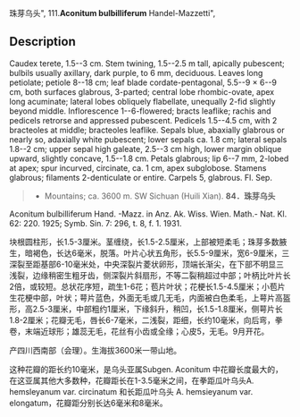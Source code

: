珠芽乌头",
111.**Aconitum bulbilliferum** Handel-Mazzetti",

## Description
Caudex terete, 1.5--3 cm. Stem twining, 1.5--2.5 m tall, apically pubescent; bulbils usually axillary, dark purple, to 6 mm, deciduous. Leaves long petiolate; petiole 8--18 cm; leaf blade cordate-pentagonal, 5.5--9 × 6--9 cm, both surfaces glabrous, 3-parted; central lobe rhombic-ovate, apex long acuminate; lateral lobes obliquely flabellate, unequally 2-fid slightly beyond middle. Inflorescence 1--6-flowered; bracts leaflike; rachis and pedicels retrorse and appressed pubescent. Pedicels 1.5--4.5 cm, with 2 bracteoles at middle; bracteoles leaflike. Sepals blue, abaxially glabrous or nearly so, adaxially white pubescent; lower sepals ca. 1.8 cm; lateral sepals 1.8--2 cm; upper sepal high galeate, 2.5--3 cm high, lower margin oblique upward, slightly concave, 1.5--1.8 cm. Petals glabrous; lip 6--7 mm, 2-lobed at apex; spur incurved, circinate, ca. 1 cm, apex subglobose. Stamens glabrous; filaments 2-denticulate or entire. Carpels 5, glabrous. Fl. Sep.

> * Mountains; ca. 3600 m. SW Sichuan (Huili Xian).
**84．珠芽乌头**

Aconitum bulbilliferum Hand. -Mazz. in Anz. Ak. Wiss. Wien. Math.- Nat. Kl. 62: 220. 1925; Symb. Sin. 7: 296, t. 8, f. 1. 1931.

块根圆柱形，长1.5-3厘米。茎缠绕，长1.5-2.5厘米，上部被短柔毛；珠芽多数腋生，暗褐色，长达6毫米，脱落。叶片心状五角形，长5.5-9厘米，宽6-9厘米，三深裂至距基部6-10毫米处，中央深裂片菱状卵形，顶端长渐尖，在下部不明显三浅裂，边缘稍密生粗牙齿，侧深裂片斜扇形，不等二裂稍超过中部；叶柄比叶片长2倍，或较短。总状花序短，疏生1-6花；苞片叶状；花梗长1.5-4.5厘米；小苞片生花梗中部，叶状；萼片蓝色，外面无毛或几无毛，内面被白色柔毛，上萼片高盔形，高2.5-3厘米，中部粗约1厘米，下缘斜升，稍凹，长1.5-1.8厘米，侧萼片长1.8-2厘米；花瓣无毛，唇长6-7毫米，二浅裂，距细，长约10毫米，向后弯，拳卷，末端近球形；雄蕊无毛，花丝有小齿或全缘；心皮5，无毛。9月开花。

产四川西南部（会理）。生海拔3600米一带山地。

这种花瓣的距长约10毫米，是乌头亚属Subgen. Aconitum 中花瓣长度最大的，在这亚属其他大多数种，花瓣距长在1-3.5毫米之间，在拳距瓜叶乌头A. hemsleyanum var. circinatum 和长距瓜叶乌头 A. hemsieyanum var. elongatum，花瓣距分别长达6毫米和8毫米。
